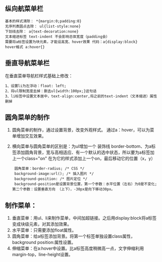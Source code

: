 ## 纵向航菜单栏 ##
	基本的样式清除： *{margin:0;padding:0}
	无序列表圆点去除： ul{list-style:none}
	下划线去除： a{text-decoration:none}
	文本缩进标签 text-indent 不会影响总体宽度（padding会）
	需要将a标签设置为块元素，才能设高宽、hover效果 代码：a{display:block}
	hover格式 a:hover{}

## 垂直导航菜单栏 ##
在垂直菜单导航栏样式基础上修改：

	1、设置li为左浮动：float: left;
	2、将ul限制宽度去掉：删去ul{width:100px;}这句话
	3、li标签中设置文本居中，text-align:center,将之前的text-indent（文本缩进）属性删掉

## 圆角菜单的制作 ##
1. 圆角菜单的制作，通过设置背景，改变外观样式。
通过a：hover，可以为菜单增加交互效果。
1. 横向菜单与圆角菜单的区别是：为ul增加一个 装饰线 border-bottom、为a标签添加圆角背景，宽与高相适应、有一个默认的选中状态，所以要为a标签加上一个class="on" 在为它的样式添加上一个on，最后移动它的位置（x，y）



		圆角菜单：border-radius; /* CSS */
		background-image:url(); /* 插入图片 */
		background-position: /* 图片定位 */
		background-position是设置背景位置，第一个参数：水平位置（左右）为0是不变化;第二个参数：设置垂直方向 （上下），-30px是向下移动30px。

## 制作菜单： ##
1. 垂直菜单：用ul、li来制作菜单，中间加超链接。之后用display:block将a标签变成块级元素，对其添加效果。
1. 水平菜单：只需要添加float属性。
1. 圆角菜单：给a标签添加背景。将第一个标签单独设置class属性，background position:属性设置。
1. 伸缩菜单：在a:hover中设置。比a标签高度稍微高一点，文字伸缩利用margin-top，line-height设置。

